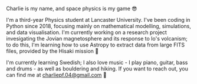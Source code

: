 Charlie is my name, and space physics is my game 😎

I'm a third-year Physics student at Lancaster University. I've been coding in Python since 2018, focusing mainly on mathematical modelling, simulations, and data visualisation. I'm currently working on a research project invesigating the Jovian magnetosphere and its response to Io's volcanism; to do this, I'm learning how to use Astropy to extract data from large FITS files, provided by the Hisaki mission 🔭

I'm currently learning Swedish; I also love music - I play piano, guitar, bass and drums - as well as bouldering and hiking. If you want to reach out, you can find me at charliepf.04@gmail.com 🫡
